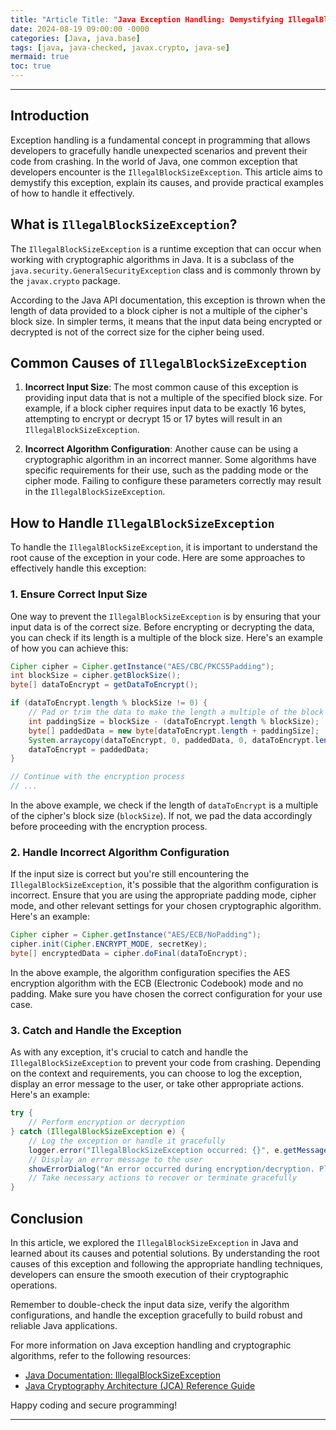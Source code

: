 ```yaml
---
title: "Article Title: "Java Exception Handling: Demystifying IllegalBlockSizeException""
date: 2024-08-19 09:00:00 -0000
categories: [Java, java.base]
tags: [java, java-checked, javax.crypto, java-se]
mermaid: true
toc: true
---
```



---


## Introduction

Exception handling is a fundamental concept in programming that allows developers to gracefully handle unexpected scenarios and prevent their code from crashing. In the world of Java, one common exception that developers encounter is the `IllegalBlockSizeException`. This article aims to demystify this exception, explain its causes, and provide practical examples of how to handle it effectively.

## What is `IllegalBlockSizeException`?

The `IllegalBlockSizeException` is a runtime exception that can occur when working with cryptographic algorithms in Java. It is a subclass of the `java.security.GeneralSecurityException` class and is commonly thrown by the `javax.crypto` package.

According to the Java API documentation, this exception is thrown when the length of data provided to a block cipher is not a multiple of the cipher's block size. In simpler terms, it means that the input data being encrypted or decrypted is not of the correct size for the cipher being used.

## Common Causes of `IllegalBlockSizeException`

1. **Incorrect Input Size**: The most common cause of this exception is providing input data that is not a multiple of the specified block size. For example, if a block cipher requires input data to be exactly 16 bytes, attempting to encrypt or decrypt 15 or 17 bytes will result in an `IllegalBlockSizeException`.

2. **Incorrect Algorithm Configuration**: Another cause can be using a cryptographic algorithm in an incorrect manner. Some algorithms have specific requirements for their use, such as the padding mode or the cipher mode. Failing to configure these parameters correctly may result in the `IllegalBlockSizeException`.

## How to Handle `IllegalBlockSizeException`

To handle the `IllegalBlockSizeException`, it is important to understand the root cause of the exception in your code. Here are some approaches to effectively handle this exception:

### 1. Ensure Correct Input Size

One way to prevent the `IllegalBlockSizeException` is by ensuring that your input data is of the correct size. Before encrypting or decrypting the data, you can check if its length is a multiple of the block size. Here's an example of how you can achieve this:

```java
Cipher cipher = Cipher.getInstance("AES/CBC/PKCS5Padding");
int blockSize = cipher.getBlockSize();
byte[] dataToEncrypt = getDataToEncrypt();

if (dataToEncrypt.length % blockSize != 0) {
    // Pad or trim the data to make the length a multiple of the block size
    int paddingSize = blockSize - (dataToEncrypt.length % blockSize);
    byte[] paddedData = new byte[dataToEncrypt.length + paddingSize];
    System.arraycopy(dataToEncrypt, 0, paddedData, 0, dataToEncrypt.length);
    dataToEncrypt = paddedData;
}

// Continue with the encryption process
// ...
```

In the above example, we check if the length of `dataToEncrypt` is a multiple of the cipher's block size (`blockSize`). If not, we pad the data accordingly before proceeding with the encryption process.

### 2. Handle Incorrect Algorithm Configuration

If the input size is correct but you're still encountering the `IllegalBlockSizeException`, it's possible that the algorithm configuration is incorrect. Ensure that you are using the appropriate padding mode, cipher mode, and other relevant settings for your chosen cryptographic algorithm. Here's an example:

```java
Cipher cipher = Cipher.getInstance("AES/ECB/NoPadding");
cipher.init(Cipher.ENCRYPT_MODE, secretKey);
byte[] encryptedData = cipher.doFinal(dataToEncrypt);
```

In the above example, the algorithm configuration specifies the AES encryption algorithm with the ECB (Electronic Codebook) mode and no padding. Make sure you have chosen the correct configuration for your use case.

### 3. Catch and Handle the Exception

As with any exception, it's crucial to catch and handle the `IllegalBlockSizeException` to prevent your code from crashing. Depending on the context and requirements, you can choose to log the exception, display an error message to the user, or take other appropriate actions. Here's an example:

```java
try {
    // Perform encryption or decryption
} catch (IllegalBlockSizeException e) {
    // Log the exception or handle it gracefully
    logger.error("IllegalBlockSizeException occurred: {}", e.getMessage());
    // Display an error message to the user
    showErrorDialog("An error occurred during encryption/decryption. Please try again.");
    // Take necessary actions to recover or terminate gracefully
}
```

## Conclusion

In this article, we explored the `IllegalBlockSizeException` in Java and learned about its causes and potential solutions. By understanding the root causes of this exception and following the appropriate handling techniques, developers can ensure the smooth execution of their cryptographic operations.

Remember to double-check the input data size, verify the algorithm configurations, and handle the exception gracefully to build robust and reliable Java applications.

For more information on Java exception handling and cryptographic algorithms, refer to the following resources:

- [Java Documentation: IllegalBlockSizeException](https://docs.oracle.com/en/java/javase/11/docs/api/java.base/javax/crypto/IllegalBlockSizeException.html)
- [Java Cryptography Architecture (JCA) Reference Guide](https://docs.oracle.com/en/java/javase/11/security/java-cryptography-architecture-jca-reference-guide.html)

Happy coding and secure programming!

---

